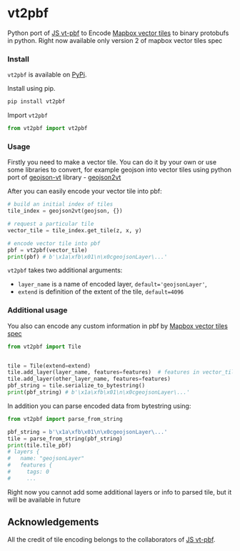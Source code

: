 # vt2pbf
Python port of [JS vt-pbf](https://github.com/mapbox/vt-pbf) to Encode [Mapbox vector tiles](https://github.com/mapbox/vector-tile-spec) to binary protobufs in python.
Right now available only version 2 of mapbox vector tiles spec

### Install
`vt2pbf` is available on [PyPi](https://pypi.org/project/vt2pbf/).  

Install using pip.
```bash
pip install vt2pbf
```

Import `vt2pbf`
```python
from vt2pbf import vt2pbf
```

### Usage
Firstly you need to make a vector tile. You can do it by your own or use some libraries to convert,
for example geojson into vector tiles using python port of [geojson-vt](https://github.com/mapbox/geojson-vt)
library - [geojson2vt](https://github.com/geometalab/geojson2vt)

After you can easily encode your vector tile into pbf:
```python
# build an initial index of tiles
tile_index = geojson2vt(geojson, {})

# request a particular tile
vector_tile = tile_index.get_tile(z, x, y)

# encode vector tile into pbf
pbf = vt2pbf(vector_tile)
print(pbf) # b'\x1a\xfb\x01\n\x0cgeojsonLayer\...'
```

`vt2pbf` takes two additional arguments:
- `layer_name` is a name of encoded layer, `default='geojsonLayer'`,
- `extend` is definition of the extent of the tile, `default=4096`

### Additional usage
You also can encode  any custom information in pbf by [Mapbox vector tiles spec](https://github.com/mapbox/vector-tile-spec)
```python
from vt2pbf import Tile


tile = Tile(extend=extend)
tile.add_layer(layer_name, features=features)  # features in vector_tile format (close to vector_tile['features'])
tile.add_layer(other_layer_name, features=features)
pbf_string = tile.serialize_to_bytestring()
print(pbf_string) # b'\x1a\xfb\x01\n\x0cgeojsonLayer\...'
```

In addition you can parse encoded data from bytestring using:
```python
from vt2pbf import parse_from_string

pbf_string = b'\x1a\xfb\x01\n\x0cgeojsonLayer\...'
tile = parse_from_string(pbf_string)
print(tile.tile_pbf)
# layers {
#   name: "geojsonLayer"
#   features {
#     tags: 0
#     ...
```
Right now you cannot add some additional layers or info to parsed tile, but it will be available in future


## Acknowledgements
All the credit of tile encoding belongs to the collaborators of [JS vt-pbf](https://github.com/mapbox/vt-pbf).
